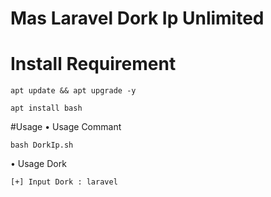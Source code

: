# Mas Laravel Dork Ip Unlimited

# Install Requirement
```
apt update && apt upgrade -y
```
```
apt install bash
```
#Usage
• Usage Commant
```
bash DorkIp.sh
```
• Usage Dork
```
[+] Input Dork : laravel
```
